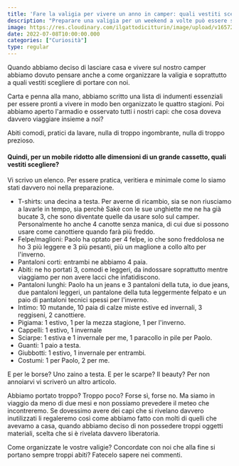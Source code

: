 ```yaml
---
title: 'Fare la valigia per vivere un anno in camper: quali vestiti scegliere?' 
description: "Preparare una valigia per un weekend a volte può essere stressante, figuriamoci per un anno intero. Parola d'ordine: minimalismo."
image: https://res.cloudinary.com/ilgattodicitturin/image/upload/v1657265838/Articoli/Fare_la_valigia_per_un_anno_in_camper_quali_vestiti_scegliere.jpg
date: 2022-07-08T10:00:00.000
categories: ["Curiosità"]
type: regular
---
```


Quando abbiamo deciso di lasciare casa e vivere sul nostro camper abbiamo dovuto pensare anche a come organizzare la valigia e soprattutto a quali vestiti scegliere di portare con noi. 

Carta e penna alla mano, abbiamo scritto una lista di indumenti essenziali per essere pronti a vivere in modo ben organizzato le quattro stagioni.
Poi abbiamo aperto l'armadio e osservato tutti i nostri capi: che cosa doveva davvero viaggiare insieme a noi?

Abiti comodi, pratici da lavare, nulla di troppo ingombrante, nulla di troppo prezioso. 

#### Quindi, per un mobile ridotto alle dimensioni di un grande cassetto, quali vestiti scegliere?

Vi scrivo un elenco. Per essere pratica, veritiera e minimale come lo siamo stati davvero noi nella preparazione.

* T-shirts: una decina a testa. Per averne di ricambio, sia se non riusciamo a lavarle in tempo, sia perchè Sakè con le sue unghiette me ne ha già bucate 3, che sono diventate quelle da usare solo sul camper. 
Personalmente ho anche 4 canotte senza manica, di cui due si possono usare come canottiere quando farà più freddo.
* Felpe/maglioni: Paolo ha optato per 4 felpe, io che sono freddolosa ne ho 3 più leggere e 3 più pesanti, più un maglione a collo alto per l'inverno.
* Pantaloni corti: entrambi ne abbiamo 4 paia.
* Abiti: ne ho portati 3, comodi e leggeri, da indossare soprattutto mentre viaggiamo per non avere lacci che infatidiscono.
* Pantaloni lunghi: Paolo ha un jeans e 3 pantaloni della tuta, io due jeans, due pantaloni leggeri, un pantalone della tuta leggermente felpato e un paio di pantaloni tecnici spessi per l'inverno.
* Intimo: 10 mutande, 10 paia di calze miste estive ed invernali, 3 reggiseni, 2 canottiere. 
* Pigiama: 1 estivo, 1 per la mezza stagione, 1 per l'inverno.
* Cappelli: 1 estivo, 1 invernale
* Sciarpe: 1 estiva e 1 invernale per me, 1 paracollo in pile per Paolo.
* Guanti: 1 paio a testa.
* Giubbotti: 1 estivo, 1 invernale per entrambi.
* Costumi: 1 per Paolo, 2 per me.

E per le borse? Uno zaino a testa.
E per le scarpe? Il beauty? 
Per non annoiarvi vi scriverò un altro articolo.

Abbiamo portato troppo? Troppo poco? Forse sì, forse no. Ma siamo in viaggio da meno di due mesi e non possiamo prevedere il meteo che incontreremo. Se dovessimo avere dei capi che si rivelano davvero inutilizzati li regaleremo così come abbiamo fatto con molti di quelli che avevamo a casa, quando abbiamo deciso di non possedere troppi oggetti materiali, scelta che si è rivelata davvero liberatoria.

Come organizzate le vostre valigie? Concordate con noi che alla fine si portano sempre troppi abiti? 
Fatecelo sapere nei commenti. 



